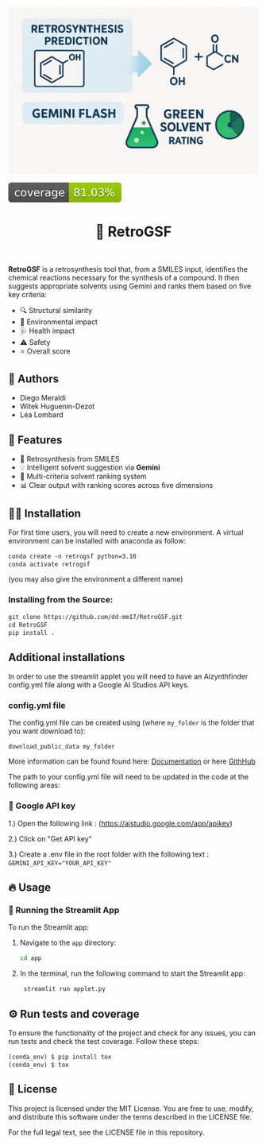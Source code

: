 ![Project Logo](assets/banner.png)

![Coverage Status](assets/coverage-badge.svg)

<h1 align="center">
🧪 RetroGSF
</h1>

<br>


**RetroGSF** is a retrosynthesis tool that, from a SMILES input, identifies the chemical reactions necessary for the synthesis of a compound. It then suggests appropriate solvents using Gemini and ranks them based on five key criteria:

- 🔍 Structural similarity
- 🌱 Environmental impact
- 🩺 Health impact
- ⚠️ Safety
- ⭐ Overall score

## 👥 Authors

- Diego Meraldi  
- Witek Huguenin-Dezot  
- Léa Lombard

## 🚀 Features

- 🔬 Retrosynthesis from SMILES
- 💡 Intelligent solvent suggestion via **Gemini**
- 🧮 Multi-criteria solvent ranking system
- 📊 Clear output with ranking scores across five dimensions


## 👩‍💻 Installation

For first time users, you will need to create a new environment. A virtual environment can be installed with anaconda as follow:

```
conda create -n retrogsf python=3.10
conda activate retrogsf
```
(you may also give the environment a different name)

### Installing from the Source:
```
git clone https://github.com/dd-mm17/RetroGSF.git
cd RetroGSF
pip install .
```

## Additional installations
In order to use the streamlit applet you will need to have an Aizynthfinder config.yml file along with a Google AI Studios API keys.

### config.yml file
The config.yml file can be created using (where ```my_folder``` is the folder that you want download to): 
```
download_public_data my_folder
```

More information can be found found here: [Documentation](https://molecularai.github.io/aizynthfinder/#) or here [GithHub](https://github.com/MolecularAI/aizynthfinder?tab=readme-ov-file)

The path to your config.yml file will need to be updated in the code at the following areas:


### 🔑 Google API key

1.) Open the following link : (https://aistudio.google.com/app/apikey)

2.) Click on "Get API key"

3.) Create a .env file in the root folder with the following text : ```GEMINI_API_KEY="YOUR_API_KEY"```


## 🔥 Usage
### 📱 Running the Streamlit App

To run the Streamlit app:

1. Navigate to the `app` directory:

   ```bash
   cd app

2. In the terminal, run the following command to start the Streamlit app:

   ```bash
    streamlit run applet.py


## ⚙️ Run tests and coverage
To ensure the functionality of the project and check for any issues, you can run tests and check the test coverage. Follow these steps:

```
(conda_env) $ pip install tox
(conda_env) $ tox
```

## 📖 License
This project is licensed under the MIT License. You are free to use, modify, and distribute this software under the terms described in the LICENSE file.

For the full legal text, see the LICENSE file in this repository.


